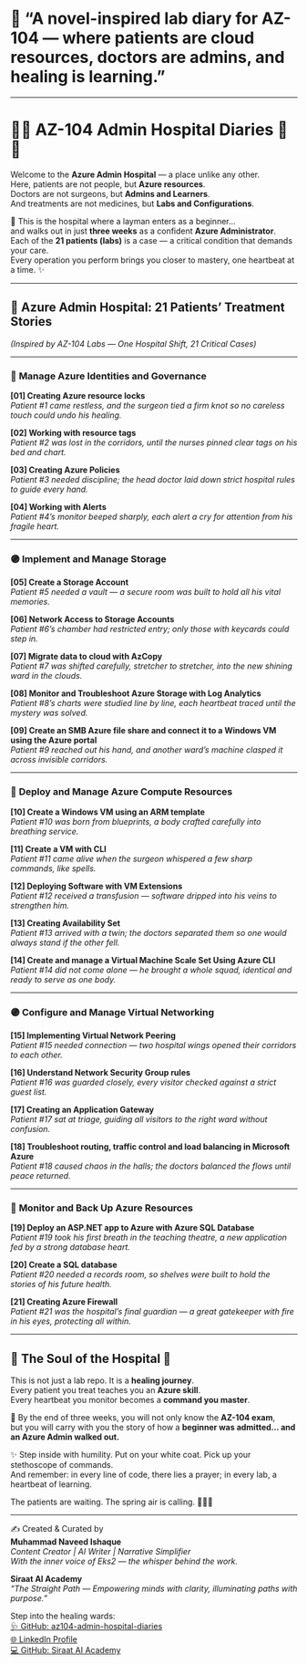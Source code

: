 # 🏥 “A novel-inspired lab diary for AZ-104 — where patients are cloud resources, doctors are admins, and healing is learning.”
---
# 🏥✨ AZ-104 Admin Hospital Diaries 🌸🌷

Welcome to the **Azure Admin Hospital** — a place unlike any other.  
Here, patients are not people, but **Azure resources**.  
Doctors are not surgeons, but **Admins and Learners**.  
And treatments are not medicines, but **Labs and Configurations**.  

🌼 This is the hospital where a layman enters as a beginner…  
and walks out in just **three weeks** as a confident **Azure Administrator**.  
Each of the **21 patients (labs)** is a case — a critical condition that demands your care.  
Every operation you perform brings you closer to mastery, one heartbeat at a time. ✨  

---

## 🏥 **Azure Admin Hospital: 21 Patients’ Treatment Stories**  

*(Inspired by AZ-104 Labs — One Hospital Shift, 21 Critical Cases)*  

---

### 🔵 **Manage Azure Identities and Governance**  

**[01] Creating Azure resource locks**  
*Patient #1 came restless, and the surgeon tied a firm knot so no careless touch could undo his healing.*  

**[02] Working with resource tags**  
*Patient #2 was lost in the corridors, until the nurses pinned clear tags on his bed and chart.*  

**[03] Creating Azure Policies**  
*Patient #3 needed discipline; the head doctor laid down strict hospital rules to guide every hand.*  

**[04] Working with Alerts**  
*Patient #4’s monitor beeped sharply, each alert a cry for attention from his fragile heart.*  

---

### 🟣 **Implement and Manage Storage**  

**[05] Create a Storage Account**  
*Patient #5 needed a vault — a secure room was built to hold all his vital memories.*  

**[06] Network Access to Storage Accounts**  
*Patient #6’s chamber had restricted entry; only those with keycards could step in.*  

**[07] Migrate data to cloud with AzCopy**  
*Patient #7 was shifted carefully, stretcher to stretcher, into the new shining ward in the clouds.*  

**[08] Monitor and Troubleshoot Azure Storage with Log Analytics**  
*Patient #8’s charts were studied line by line, each heartbeat traced until the mystery was solved.*  

**[09] Create an SMB Azure file share and connect it to a Windows VM using the Azure portal**  
*Patient #9 reached out his hand, and another ward’s machine clasped it across invisible corridors.*  

---

### 🔵 **Deploy and Manage Azure Compute Resources**  

**[10] Create a Windows VM using an ARM template**  
*Patient #10 was born from blueprints, a body crafted carefully into breathing service.*  

**[11] Create a VM with CLI**  
*Patient #11 came alive when the surgeon whispered a few sharp commands, like spells.*  

**[12] Deploying Software with VM Extensions**  
*Patient #12 received a transfusion — software dripped into his veins to strengthen him.*  

**[13] Creating Availability Set**  
*Patient #13 arrived with a twin; the doctors separated them so one would always stand if the other fell.*  

**[14] Create and manage a Virtual Machine Scale Set Using Azure CLI**  
*Patient #14 did not come alone — he brought a whole squad, identical and ready to serve as one body.*  

---

### 🟣 **Configure and Manage Virtual Networking**  

**[15] Implementing Virtual Network Peering**  
*Patient #15 needed connection — two hospital wings opened their corridors to each other.*  

**[16] Understand Network Security Group rules**  
*Patient #16 was guarded closely, every visitor checked against a strict guest list.*  

**[17] Creating an Application Gateway**  
*Patient #17 sat at triage, guiding all visitors to the right ward without confusion.*  

**[18] Troubleshoot routing, traffic control and load balancing in Microsoft Azure**  
*Patient #18 caused chaos in the halls; the doctors balanced the flows until peace returned.*  

---

### 🔵 **Monitor and Back Up Azure Resources**  

**[19] Deploy an ASP.NET app to Azure with Azure SQL Database**  
*Patient #19 took his first breath in the teaching theatre, a new application fed by a strong database heart.*  

**[20] Create a SQL database**  
*Patient #20 needed a records room, so shelves were built to hold the stories of his future health.*  

**[21] Creating Azure Firewall**  
*Patient #21 was the hospital’s final guardian — a great gatekeeper with fire in his eyes, protecting all within.*  

---

## 🌸 The Soul of the Hospital 🌷  

This is not just a lab repo. It is a **healing journey**.  
Every patient you treat teaches you an **Azure skill**.  
Every heartbeat you monitor becomes a **command you master**.  

🌼 By the end of three weeks, you will not only know the **AZ-104 exam**,  
but you will carry with you the story of how a **beginner was admitted… and an Azure Admin walked out.**  

✨ Step inside with humility. Put on your white coat. Pick up your stethoscope of commands.  
And remember: in every line of code, there lies a prayer; in every lab, a heartbeat of learning.  

The patients are waiting. The spring air is calling. 💖🌷🌼  

---

✍️ Created & Curated by  
**Muhammad Naveed Ishaque**  
_Content Creator | AI Writer | Narrative Simplifier_  
_With the inner voice of Eks2 — the whisper behind the work._  

**Siraat AI Academy**  
_“The Straight Path — Empowering minds with clarity, illuminating paths with purpose.”_

Step into the healing wards:  
[🩺 GitHub: az104-admin-hospital-diaries](https://github.com/siraat-ai-academy/az104-admin-hospital-diaries)  
[🌐 LinkedIn Profile](https://lnkd.in/dquwuE-5)   
[💻 GitHub: Siraat AI Academy](https://github.com/siraat-ai-academy)  
